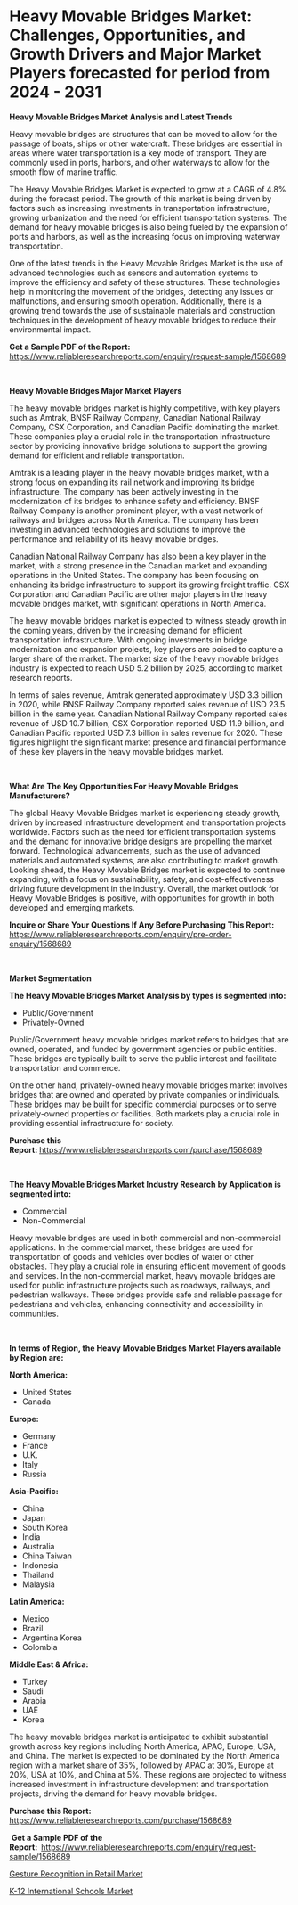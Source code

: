 <p><h1>Heavy Movable Bridges Market: Challenges, Opportunities, and Growth Drivers and Major Market Players forecasted for period from 2024 - 2031</h1></p><p><strong>Heavy Movable Bridges Market Analysis and Latest Trends</strong></p>
<p><p>Heavy movable bridges are structures that can be moved to allow for the passage of boats, ships or other watercraft. These bridges are essential in areas where water transportation is a key mode of transport. They are commonly used in ports, harbors, and other waterways to allow for the smooth flow of marine traffic.</p><p>The Heavy Movable Bridges Market is expected to grow at a CAGR of 4.8% during the forecast period. The growth of this market is being driven by factors such as increasing investments in transportation infrastructure, growing urbanization and the need for efficient transportation systems. The demand for heavy movable bridges is also being fueled by the expansion of ports and harbors, as well as the increasing focus on improving waterway transportation.</p><p>One of the latest trends in the Heavy Movable Bridges Market is the use of advanced technologies such as sensors and automation systems to improve the efficiency and safety of these structures. These technologies help in monitoring the movement of the bridges, detecting any issues or malfunctions, and ensuring smooth operation. Additionally, there is a growing trend towards the use of sustainable materials and construction techniques in the development of heavy movable bridges to reduce their environmental impact.</p></p>
<p><strong>Get a Sample PDF of the Report:&nbsp;</strong> <a href="https://www.reliableresearchreports.com/enquiry/request-sample/1568689">https://www.reliableresearchreports.com/enquiry/request-sample/1568689</a></p>
<p>&nbsp;</p>
<p><strong>Heavy Movable Bridges Major Market Players</strong></p>
<p><p>The heavy movable bridges market is highly competitive, with key players such as Amtrak, BNSF Railway Company, Canadian National Railway Company, CSX Corporation, and Canadian Pacific dominating the market. These companies play a crucial role in the transportation infrastructure sector by providing innovative bridge solutions to support the growing demand for efficient and reliable transportation.</p><p>Amtrak is a leading player in the heavy movable bridges market, with a strong focus on expanding its rail network and improving its bridge infrastructure. The company has been actively investing in the modernization of its bridges to enhance safety and efficiency. BNSF Railway Company is another prominent player, with a vast network of railways and bridges across North America. The company has been investing in advanced technologies and solutions to improve the performance and reliability of its heavy movable bridges.</p><p>Canadian National Railway Company has also been a key player in the market, with a strong presence in the Canadian market and expanding operations in the United States. The company has been focusing on enhancing its bridge infrastructure to support its growing freight traffic. CSX Corporation and Canadian Pacific are other major players in the heavy movable bridges market, with significant operations in North America.</p><p>The heavy movable bridges market is expected to witness steady growth in the coming years, driven by the increasing demand for efficient transportation infrastructure. With ongoing investments in bridge modernization and expansion projects, key players are poised to capture a larger share of the market. The market size of the heavy movable bridges industry is expected to reach USD 5.2 billion by 2025, according to market research reports.</p><p>In terms of sales revenue, Amtrak generated approximately USD 3.3 billion in 2020, while BNSF Railway Company reported sales revenue of USD 23.5 billion in the same year. Canadian National Railway Company reported sales revenue of USD 10.7 billion, CSX Corporation reported USD 11.9 billion, and Canadian Pacific reported USD 7.3 billion in sales revenue for 2020. These figures highlight the significant market presence and financial performance of these key players in the heavy movable bridges market.</p></p>
<p>&nbsp;</p>
<p><strong>What Are The Key Opportunities For Heavy Movable Bridges Manufacturers?</strong></p>
<p><p>The global Heavy Movable Bridges market is experiencing steady growth, driven by increased infrastructure development and transportation projects worldwide. Factors such as the need for efficient transportation systems and the demand for innovative bridge designs are propelling the market forward. Technological advancements, such as the use of advanced materials and automated systems, are also contributing to market growth. Looking ahead, the Heavy Movable Bridges market is expected to continue expanding, with a focus on sustainability, safety, and cost-effectiveness driving future development in the industry. Overall, the market outlook for Heavy Movable Bridges is positive, with opportunities for growth in both developed and emerging markets.</p></p>
<p><strong>Inquire or Share Your Questions If Any Before Purchasing This Report:</strong> <a href="https://www.reliableresearchreports.com/enquiry/pre-order-enquiry/1568689">https://www.reliableresearchreports.com/enquiry/pre-order-enquiry/1568689</a></p>
<p>&nbsp;</p>
<p><strong>Market Segmentation</strong></p>
<p><strong>The Heavy Movable Bridges Market Analysis by types is segmented into:</strong></p>
<p><ul><li>Public/Government</li><li>Privately-Owned</li></ul></p>
<p><p>Public/Government heavy movable bridges market refers to bridges that are owned, operated, and funded by government agencies or public entities. These bridges are typically built to serve the public interest and facilitate transportation and commerce. </p><p>On the other hand, privately-owned heavy movable bridges market involves bridges that are owned and operated by private companies or individuals. These bridges may be built for specific commercial purposes or to serve privately-owned properties or facilities. Both markets play a crucial role in providing essential infrastructure for society.</p></p>
<p><strong>Purchase this Report:&nbsp;</strong><a href="https://www.reliableresearchreports.com/purchase/1568689">https://www.reliableresearchreports.com/purchase/1568689</a></p>
<p>&nbsp;</p>
<p><strong>The Heavy Movable Bridges Market Industry Research by Application is segmented into:</strong></p>
<p><ul><li>Commercial</li><li>Non-Commercial</li></ul></p>
<p><p>Heavy movable bridges are used in both commercial and non-commercial applications. In the commercial market, these bridges are used for transportation of goods and vehicles over bodies of water or other obstacles. They play a crucial role in ensuring efficient movement of goods and services. In the non-commercial market, heavy movable bridges are used for public infrastructure projects such as roadways, railways, and pedestrian walkways. These bridges provide safe and reliable passage for pedestrians and vehicles, enhancing connectivity and accessibility in communities.</p></p>
<p>&nbsp;</p>
<p><strong>In terms of Region, the Heavy Movable Bridges Market Players available by Region are:</strong></p>
<p>
    <p> <strong> North America: </strong>
        <ul>
            <li>United States</li>
            <li>Canada</li>
        </ul>
        </p> 
    <p> <strong> Europe: </strong>
        <ul>
            <li>Germany</li>
            <li>France</li>
            <li>U.K.</li>
            <li>Italy</li>
            <li>Russia</li>
        </ul>
        </p> 
    <p> <strong> Asia-Pacific: </strong>
        <ul>
            <li>China</li>
            <li>Japan</li>
            <li>South Korea</li>
            <li>India</li>
            <li>Australia</li>
            <li>China Taiwan</li>
            <li>Indonesia</li>
            <li>Thailand</li>
            <li>Malaysia</li>
        </ul>
        </p> 
    <p> <strong> Latin America: </strong>
        <ul>
            <li>Mexico</li>
            <li>Brazil</li>
            <li>Argentina Korea</li>
            <li>Colombia</li>
        </ul>
        </p> 
    <p> <strong> Middle East & Africa: </strong>
        <ul>
            <li>Turkey</li>
            <li>Saudi</li>
            <li>Arabia</li>
            <li>UAE</li>
            <li>Korea</li>
        </ul>
    </p>
    </p>
<p><p>The heavy movable bridges market is anticipated to exhibit substantial growth across key regions including North America, APAC, Europe, USA, and China. The market is expected to be dominated by the North America region with a market share of 35%, followed by APAC at 30%, Europe at 20%, USA at 10%, and China at 5%. These regions are projected to witness increased investment in infrastructure development and transportation projects, driving the demand for heavy movable bridges.</p></p>
<p><strong>Purchase this Report: </strong><a href="https://www.reliableresearchreports.com/purchase/1568689">https://www.reliableresearchreports.com/purchase/1568689</a></p>
<p>&nbsp;<strong>Get a Sample PDF of the Report:&nbsp;&nbsp;</strong><a href="https://www.reliableresearchreports.com/enquiry/request-sample/1568689">https://www.reliableresearchreports.com/enquiry/request-sample/1568689</a></p>
<p><strong></strong></p>
<p><p><a href="https://issuu.com/reportprime-2/docs/gesture-recognition-in-retail-market-size-2030.ppt">Gesture Recognition in Retail Market</a></p><p><a href="https://issuu.com/reportprime-2/docs/k-12-international-schools-market-size-2030.pptx">K-12 International Schools Market</a></p></p>